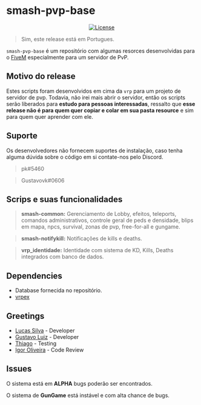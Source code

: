 # smash-pvp-base

<p align="center">
  <a href="https://github.com/GHMatti/ghmattimysql/blob/master/license.md">
    <img src="https://img.shields.io/badge/License-MIT-blue.svg" alt="License">
  </a>
</p>

> Sim, este release está em Portugues.

`smash-pvp-base` é um repositório com algumas resorces desenvolvidas para o [FiveM](https://fivem.net) especialmente para um servidor de PvP. 

## Motivo do release
Estes scripts foram desenvolvidos em cima da `vrp` para um projeto de servidor de pvp. 
Todavia, não irei mais abrir o servidor, então os scripts serão liberados para **estudo para pessoas interessadas**, ressalto que **esse release não é para quem quer copiar e colar em sua pasta resource** e sim para quem quer aprender com ele.

## Suporte
Os desenvolvedores não fornecem suportes de instalação, caso tenha alguma dúvida sobre o código em si contate-nos pelo Discord.
> pk#5460

> Gustavovk#0606

## Scrips e suas funcionalidades

> **smash-common:** Gerenciamento de Lobby, efeitos, teleports, comandos administrativos, controle geral de peds e densidade, blips em mapa, npcs, survival, zonas de pvp, free-for-all e gungame.

> **smash-notifykill:** Notificações de kills e deaths. 

> **vrp_identidade:** Identidade com sistema de KD, Kills, Deaths integrados com banco de dados.

## Dependencies
* Database fornecida no repositório.
* [vrpex](https://github.com/contatosummerz/vrpex)

## Greetings
- [Lucas Silva](https://github.com/OLucasPk) - Developer
- [Gustavo Luiz](https://github.com/gustavovk) - Developer
- [Thiago](https://github.com/gordaum) - Testing
- [Igor Oliveira](https://github.com/igorl1) - Code Review


## Issues

O sistema está em **ALPHA** bugs poderão ser encontrados.

O sistema de **GunGame** está instável e com alta chance de bugs.